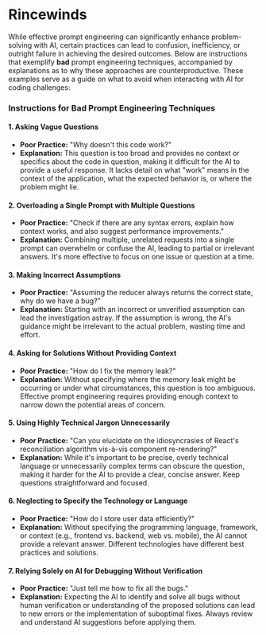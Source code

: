 # Rincewinds

While effective prompt engineering can significantly enhance problem-solving with AI, certain practices can lead to confusion, inefficiency, or outright failure in achieving the desired outcomes. Below are instructions that exemplify **bad** prompt engineering techniques, accompanied by explanations as to why these approaches are counterproductive. These examples serve as a guide on what to avoid when interacting with AI for coding challenges:

### Instructions for Bad Prompt Engineering Techniques

#### **1. Asking Vague Questions**

- **Poor Practice:** "Why doesn't this code work?"
- **Explanation:** This question is too broad and provides no context or specifics about the code in question, making it difficult for the AI to provide a useful response. It lacks detail on what "work" means in the context of the application, what the expected behavior is, or where the problem might lie.

#### **2. Overloading a Single Prompt with Multiple Questions**

- **Poor Practice:** "Check if there are any syntax errors, explain how context works, and also suggest performance improvements."
- **Explanation:** Combining multiple, unrelated requests into a single prompt can overwhelm or confuse the AI, leading to partial or irrelevant answers. It's more effective to focus on one issue or question at a time.

#### **3. Making Incorrect Assumptions**

- **Poor Practice:** "Assuming the reducer always returns the correct state, why do we have a bug?"
- **Explanation:** Starting with an incorrect or unverified assumption can lead the investigation astray. If the assumption is wrong, the AI's guidance might be irrelevant to the actual problem, wasting time and effort.

#### **4. Asking for Solutions Without Providing Context**

- **Poor Practice:** "How do I fix the memory leak?"
- **Explanation:** Without specifying where the memory leak might be occurring or under what circumstances, this question is too ambiguous. Effective prompt engineering requires providing enough context to narrow down the potential areas of concern.

#### **5. Using Highly Technical Jargon Unnecessarily**

- **Poor Practice:** "Can you elucidate on the idiosyncrasies of React's reconciliation algorithm vis-à-vis component re-rendering?"
- **Explanation:** While it's important to be precise, overly technical language or unnecessarily complex terms can obscure the question, making it harder for the AI to provide a clear, concise answer. Keep questions straightforward and focused.

#### **6. Neglecting to Specify the Technology or Language**

- **Poor Practice:** "How do I store user data efficiently?"
- **Explanation:** Without specifying the programming language, framework, or context (e.g., frontend vs. backend, web vs. mobile), the AI cannot provide a relevant answer. Different technologies have different best practices and solutions.

#### **7. Relying Solely on AI for Debugging Without Verification**

- **Poor Practice:** "Just tell me how to fix all the bugs."
- **Explanation:** Expecting the AI to identify and solve all bugs without human verification or understanding of the proposed solutions can lead to new errors or the implementation of suboptimal fixes. Always review and understand AI suggestions before applying them.

